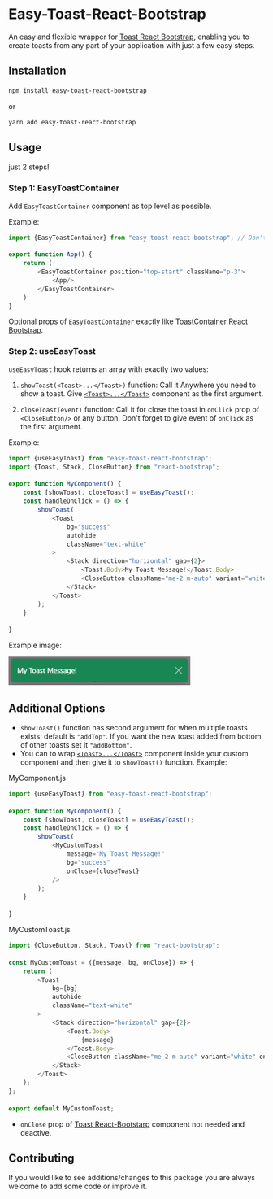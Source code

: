 
# Easy-Toast-React-Bootstrap

An easy and flexible wrapper for [Toast React Bootstrap](https://react-bootstrap.github.io/docs/components/toasts), enabling you to create toasts from any part of your application with just a few easy steps.


## Installation

```bash
npm install easy-toast-react-bootstrap
```
or
```bash
yarn add easy-toast-react-bootstrap
```

## Usage

just 2 steps!

### Step 1: EasyToastContainer

Add `EasyToastContainer` component as top level as possible.

Example:

```javascript
import {EasyToastContainer} from "easy-toast-react-bootstrap"; // Don't forget to import this

export function App() {
    return (
        <EasyToastContainer position="top-start" className="p-3">
            <App/>
        </EasyToastContainer>
    )
}
```
Optional props of `EasyToastContainer` exactly like [ToastContainer React Bootstrap](https://react-bootstrap.github.io/docs/components/toasts#toastcontainer).

### Step 2: useEasyToast

`useEasyToast` hook returns an array with exactly two values:

1. `showToast(<Toast>...</Toast>)` function: Call it Anywhere you need to show a toast. Give [`<Toast>...</Toast>`](https://react-bootstrap.github.io/docs/components/toasts#toast) component as the first argument.

2. `closeToast(event)` function: Call it for close the toast in `onClick` prop of `<CloseButton/>` or any button. Don't forget to give event of `onClick` as the first argument.

Example:
```javascript
import {useEasyToast} from "easy-toast-react-bootstrap";
import {Toast, Stack, CloseButton} from "react-bootstrap";

export function MyComponent() {
    const [showToast, closeToast] = useEasyToast();
    const handleOnClick = () => {
        showToast(
            <Toast
                bg="success"
                autohide
                className="text-white"
            >
                <Stack direction="horizontal" gap={2}>
                    <Toast.Body>My Toast Message!</Toast.Body>
                    <CloseButton className="me-2 m-auto" variant="white" onClick={closeToast}/>
                </Stack>
            </Toast>
        );
    }
    
}
```
Example image:

![Easy Toast React Bootstrap](https://github.com/2mkabir/easy-toast-react-bootstrap/blob/master/easy-toast-react-bootstrap.png?raw=true)



## Additional Options

- `showToast()` function has second argument for when multiple toasts exists: default is `"addTop"`. If you want the new toast added from bottom of other toasts set it `"addBottom"`.
- You can to wrap [`<Toast>...</Toast>`](https://react-bootstrap.github.io/docs/components/toasts#toast) component inside your custom component and then give it to `showToast()` function.
  Example:

MyComponent.js
```javascript
import {useEasyToast} from "easy-toast-react-bootstrap";

export function MyComponent() {
    const [showToast, closeToast] = useEasyToast();
    const handleOnClick = () => {
        showToast(
            <MyCustomToast
                message="My Toast Message!"
                bg="success"
                onClose={closeToast}
            />
        );
    }
    
}

```
MyCustomToast.js
```javascript
import {CloseButton, Stack, Toast} from "react-bootstrap";

const MyCustomToast = ({message, bg, onClose}) => {
    return (
        <Toast
            bg={bg}
            autohide
            className="text-white"
        >
            <Stack direction="horizontal" gap={2}>
                <Toast.Body>
                    {message}
                </Toast.Body>
                <CloseButton className="me-2 m-auto" variant="white" onClick={onClose}/>
            </Stack>
        </Toast>
    );
};

export default MyCustomToast;

```

- `onClose` prop of [Toast React-Bootstarp](https://react-bootstrap.github.io/docs/components/toasts#toast) component not needed and deactive.
## Contributing

If you would like to see additions/changes to this package you are always welcome to add some code or improve it.

